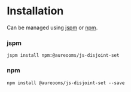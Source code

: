 # Installation
Can be managed using
[jspm](http://jspm.io)
or [npm](https://github.com/npm/npm).

### jspm
```terminal
jspm install npm:@aureooms/js-disjoint-set
```

### npm
```terminal
npm install @aureooms/js-disjoint-set --save
```
